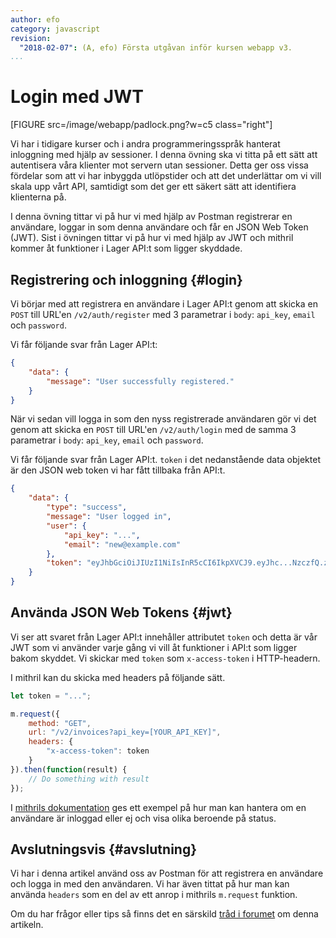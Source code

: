 ```yaml
---
author: efo
category: javascript
revision:
  "2018-02-07": (A, efo) Första utgåvan inför kursen webapp v3.
...
```

Login med JWT
==================================

[FIGURE src=/image/webapp/padlock.png?w=c5 class="right"]

Vi har i tidigare kurser och i andra programmeringsspråk hanterat inloggning med hjälp av sessioner. I denna övning ska vi titta på ett sätt att autentisera våra klienter mot servern utan sessioner. Detta ger oss vissa fördelar som att vi har inbyggda utlöpstider och att det underlättar om vi vill skala upp vårt API, samtidigt som det ger ett säkert sätt att identifiera klienterna på.

I denna övning tittar vi på hur vi med hjälp av Postman registrerar en användare, loggar in som denna användare och får en JSON Web Token (JWT). Sist i övningen tittar vi på hur vi med hjälp av JWT och mithril kommer åt funktioner i Lager API:t som ligger skyddade.



<!--more-->



Registrering och inloggning {#login}
--------------------------------------
Vi börjar med att registrera en användare i Lager API:t genom att skicka en `POST` till URL'en `/v2/auth/register` med 3 parametrar i `body`: `api_key`, `email` och `password`.

Vi får följande svar från Lager API:t:

```json
{
    "data": {
        "message": "User successfully registered."
    }
}
```

När vi sedan vill logga in som den nyss registrerade användaren gör vi det genom att skicka en `POST` till URL'en `/v2/auth/login` med de samma 3 parametrar i `body`: `api_key`, `email` och `password`.

Vi får följande svar från Lager API:t. `token` i det nedanstående data objektet är den JSON web token vi har fått tillbaka från API:t.

```json
{
    "data": {
        "type": "success",
        "message": "User logged in",
        "user": {
            "api_key": "...",
            "email": "new@example.com"
        },
        "token": "eyJhbGciOiJIUzI1NiIsInR5cCI6IkpXVCJ9.eyJhc...NzczfQ.zUUd...KHTkM"
    }
}
```



Använda JSON Web Tokens {#jwt}
--------------------------------------
Vi ser att svaret från Lager API:t innehåller attributet `token` och detta är vår JWT som vi använder varje gång vi vill åt funktioner i API:t som ligger bakom skyddet. Vi skickar med `token` som `x-access-token` i HTTP-headern.


I mithril kan du skicka med headers på följande sätt.

```javascript
let token = "...";

m.request({
    method: "GET",
    url: "/v2/invoices?api_key=[YOUR_API_KEY]",
    headers: {
        "x-access-token": token
    }
}).then(function(result) {
    // Do something with result
});
```

I [mithrils dokumentation](https://mithril.js.org/route.html#authentication) ges ett exempel på hur man kan hantera om en användare är inloggad eller ej och visa olika beroende på status.



Avslutningsvis {#avslutning}
--------------------------------------
Vi har i denna artikel använd oss av Postman för att registrera en användare och logga in med den användaren. Vi har även tittat på hur man kan använda `headers` som en del av ett anrop i mithrils `m.request` funktion.

Om du har frågor eller tips så finns det en särskild [tråd i forumet](t/7319) om denna artikeln.
